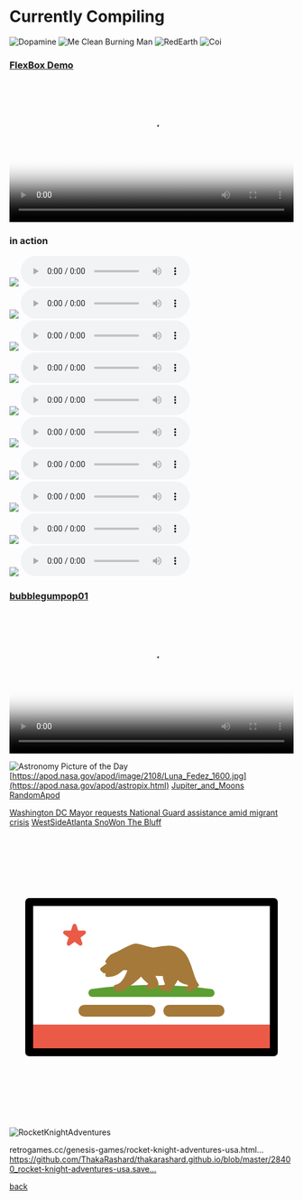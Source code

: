 # Currently Compiling
![Dopamine](https://pbs.twimg.com/media/GRbVtsyb0AAf-cG?format=jpg&name=large)
![Me Clean Burning Man](https://pbs.twimg.com/media/GO8FOmxbEAMWU9e?format=jpg&name=large)
![RedEarth](https://pbs.twimg.com/media/GRWUNVZbgAAVdEa?format=jpg&name=large)
![Coi](https://pbs.twimg.com/media/GRhDJFxb0AE4OpA?format=jpg&name=large)
### [FlexBox Demo](https://codepen.io/thakarashard/pen/WNBVzWr)
<video controls width="100%" height="auto" poster="https://pbs.twimg.com/media/GRg4rl4b0AMgXF2?format=jpg&name=large">

<source src="https://archive.org/download/screen-recording-2024-07-02-2.48.05-pm/Screen%20recording%202024-07-02%202.48.05%20PM.webm" type="video/webm" />    
<source src="https://archive.org/download/screen-recording-2024-07-02-2.48.05-pm/Screen%20recording%202024-07-02%202.48.05%20PM.webm" type="video/webm" />
      
        Download the
        or
        <a href="">MP4</a>
        video.
</video>

### in action 


<div class="playlist">
 <div class=" track">
       
   <IMG src="https://ia903201.us.archive.org/31/items/gfk-ironman/Album/cover.jpg">
        <audio controls  loop >
                   <source src="https://archive.org/download/gfk-ironman/Album/03-The%20Faster%20Blade%20%28Ft.%20Raekwon%29.mp3" type="audio/mp4">
                   Your browser dose not Support the audio Tag
               </audio>
    </div>
 <div class=" track">
       
   <IMG src="https://ia801304.us.archive.org/13/items/wu-tang-clan-wu-tang-forever_202401/cover.jpg">
        <audio controls  loop >
                   <source src="https://archive.org/download/wu-tang-clan-wu-tang-forever_202401/1-08%20Older%20Gods.m4a" type="audio/mp4">
                   Your browser dose not Support the audio Tag
               </audio>
    </div>
 <div class=" track">
       
   <IMG src="https://i.discogs.com/cMf-QmjL4Ehi1vXOYRkJhRbGj2SBc20GqqJEM5dkKw4/rs:fit/g:sm/q:90/h:596/w:600/czM6Ly9kaXNjb2dz/LWRhdGFiYXNlLWlt/YWdlcy9SLTE5MzY0/Mi0xNDQzMzU4NDAx/LTk1MzcuanBlZw.jpeg">
        <audio controls  loop >
                   <source src="https://ia601808.us.archive.org/12/items/01-live-from-planet-x/MF%20DOOM/MF%20DOOM%20-%20Operation%20Doomsday/Disc%201/16%20-%20Dead%20Bent.mp3" type="audio/mp4">
                   Your browser dose not Support the audio Tag
               </audio>
    </div>

<div class=" track">
        <IMG src="https://upload.wikimedia.org/wikipedia/commons/7/76/Christopher_Macsurak_Nicki_Minaj_cropped.jpg">
                <audio controls  loop >
                   <source src="https://archive.org/download/datpiff-mixtape-m8c966ae/04%20-%20BEEFSTEW.mp3" type="audio/mp3">
                   Your browser dose not Support the audio Tag
               </audio>
</div>
<div class="  track">
        <IMG src="https://ia601808.us.archive.org/12/items/01-live-from-planet-x/MF%20DOOM/King%20Geedorah%20-%20Take%20Me%20To%20Your%20Leader/cover.jpg">
                <audio controls  loop >
                   <source src="https://archive.org/download/01-live-from-planet-x/MF%20DOOM/King%20Geedorah%20-%20Take%20Me%20To%20Your%20Leader/01%20Fazers.mp3" type="audio/mp3">
                   Your browser dose not Support the audio Tag
               </audio>
</div>

<div class="  track">
        <IMG src="https://upload.wikimedia.org/wikipedia/commons/thumb/f/f1/Cardi_B_Photo_by_Chris_Allmeid_%28cropped%29.jpg/800px-Cardi_B_Photo_by_Chris_Allmeid_%28cropped%29.jpg">
                <audio controls  loop >
                   <source src="https://archive.org/download/cardi-b-invasion-of-privacy/Invasion%20Of%20Privacy/09-Money%20Bag.mp3" type="audio/mp3">
                   Your browser dose not Support the audio Tag
               </audio>
</div>
    
<div class=" track">
        
  <IMG src="https://ia802304.us.archive.org/21/items/cover_20210924_2327/cover.jpg?cnt=0">
        <audio controls  loop >
                   <source src="https://archive.org/download/cover_20210924_2327/01.%20Ain%27t%20Equal.mp3" type="audio/mp4">
                   Your browser dose not Support the audio Tag
               </audio>
    </div>
         <div class=" track">
       
   <IMG src="https://upload.wikimedia.org/wikipedia/commons/4/40/Glorilla_2023.png">
        <audio controls  loop >
                   <source src="https://archive.org/download/glorilla-anyways-lifes-great.../GloRilla/Anyways%2C%20Life%27s%20Great%E2%80%A6/06-Get%20That%20Money%20%28Ft.%20Niki%20Pooh%29.mp3" type="audio/mp4">
                   Your browser dose not Support the audio Tag
               </audio>
    </div>
      <div class=" track">
        
   <IMG src="https://archive.org/download/nicki-minaj-barbie-drip/barbie%20drip.jpg">
        <audio controls  loop >
                   <source src="https://archive.org/download/nicki-minaj-barbie-drip/Nicki%20Minaj-Barbie%20Drip.mp3" type="audio/mp4">
                   Your browser dose not Support the audio Tag
               </audio>
    </div>
        <div class="  track">
        
   <IMG src="https://upload.wikimedia.org/wikipedia/en/9/93/Megan_Thee_Stallion_-_B.I.T.C.H.jpeg">
        <audio controls  loop >
                   <source src="https://archive.org/download/cover_20210924_2327/05.%20B.I.T.C.H.mp3" type="audio/mp4">
                   Your browser dose not Support the audio Tag
               </audio>
    </div>
  
  
  </div>




### [bubblegumpop01](https://bubblegumpop01.tumblr.com/)
<video controls width="100%" height="auto" poster="https://media1.giphy.com/media/v1.https://pbs.twimg.com/media/GRhDJHPa0AAUJax?format=jpg&name=large">

<source src="https://archive.org/download/screen-recording-2024-07-02-3.14.48-pm/Screen%20recording%202024-07-02%203.14.48%20PM.webm" type="video/webm" />    
<source src="https://archive.org/download/screen-recording-2024-07-02-3.14.48-pm/Screen%20recording%202024-07-02%203.14.48%20PM.webm" type="video/webm" />
      
        Download the
        or
        <a href="">MP4</a>
        video.
</video>

![Astronomy Picture of the Day](https://apod.nasa.gov/apod/image/2108/Luna_Fedez_1600.jpg)
[https://apod.nasa.gov/apod/image/2108/Luna_Fedez_1600.jpg](https://apod.nasa.gov/apod/astropix.html) [Jupiter_and_Moons](https://apod.nasa.gov/apod/ap200902.html) [RandomApod](https://apod.nasa.gov/apod/random_apod.html)

[Washington DC Mayor requests National Guard assistance amid migrant crisis](https://youtu.be/tVOaE8qByNI) [WestSideAtlanta SnoWon The Bluff](https://youtu.be/hdcl1WVrBoI?si=fTAa-KNo8Skthwk0)

<svg id="emoji" viewBox="0 0 72 72" xmlns="http://www.w3.org/2000/svg">
  <g id="color">
    <path fill="#fff" d="M67 17H5.31909V54.8044H67V17Z"/>
    <g>
      <path fill="#5c9e31" fill-rule="evenodd" d="M50.9767 40H21.0233C25.4306 39.3639 30.5453 39 36 39C41.4547 39 46.5694 39.3639 50.9767 40Z" clip-rule="evenodd"/>
      <path fill="#5c9e31" d="M50.9767 40V41C51.5012 41 51.9366 40.5948 51.9741 40.0716C52.0117 39.5484 51.6387 39.0852 51.1195 39.0103L50.9767 40ZM21.0233 40L20.8805 39.0103C20.3614 39.0852 19.9883 39.5484 20.0259 40.0716C20.0634 40.5948 20.4988 41 21.0233 41V40ZM50.9767 39H21.0233V41H50.9767V39ZM36 38C30.5029 38 25.3401 38.3666 20.8805 39.0103L21.1662 40.9897C25.5212 40.3612 30.5878 40 36 40V38ZM51.1195 39.0103C46.6599 38.3666 41.4972 38 36 38V40C41.4122 40 46.4788 40.3612 50.8339 40.9897L51.1195 39.0103Z"/>
    </g>
    <rect x="5" y="48" width="62" height="7" fill="#EA5A47"/>
    <path fill="#EA5A47" stroke="#EA5A47" stroke-linejoin="round" d="M16.5 23L17.0613 24.7275H18.8776L17.4082 25.7951L17.9695 27.5225L16.5 26.4549L15.0305 27.5225L15.5918 25.7951L14.1224 24.7275H15.9387L16.5 23Z"/>
    <path fill="#A57939" stroke="#A57939" stroke-linejoin="round" d="M25.5 32.5L23.5 34L24 34.5L24.8271 34.4503V35.4503C28.4074 35.4503 27.7699 32.8316 30.5 34C30.5 34 29.4151 38.1054 26.9733 38.4315L26.9789 39.0621C28.1505 39.0621 27.3074 39.0403 28.479 39.0403C30.5344 37.752 32.1332 36.5621 33.5 35C34.1926 37.12 36.8577 37.12 35 38.5H36.7574C36.7574 38.5 36.9414 38.3277 37.2588 37.89C37.5762 37.4523 35.962 34.9708 35.962 34.9708C35.962 34.9708 38.5 35.5 39.5 35C38.7039 36.9627 41.4817 38.222 38.5 38.6L39 39H40.5C40.5 39 42.3158 36.7973 42.6319 35.4503C43.1828 38.3454 47.7828 36.6894 45 39H46L47.5 38C45.5794 36 45.9673 28.5227 40.4686 28.5227C37.9686 28.5227 37.5 29 36.5 29C35.5 29 33 28 32 28C31 28 27.8489 29.8594 27.5 30C27.1511 30.1406 26.3271 30.541 26.3271 30.541C25.8271 30.541 24.8271 32.041 24.8271 32.041L25.5 32.5Z"/>
    <path fill="none" stroke="#A57939" stroke-linecap="round" stroke-width="3" d="M40.5 44.5H53M19 44.5H35.5"/>
  </g>
  <g id="line">
    <path fill="none" stroke="#000" stroke-linecap="round" stroke-linejoin="round" stroke-width="2" d="M67 17H5V55H67V17Z"/>
  </g>
</svg>



![RocketKnightAdventures](https://pbs.twimg.com/media/GRMQiohbQAAM-s9?format=jpg&name=large)

retrogames.cc/genesis-games/rocket-knight-adventures-usa.html… https://github.com/ThakaRashard/thakarashard.github.io/blob/master/28400_rocket-knight-adventures-usa.save…



[back](./)